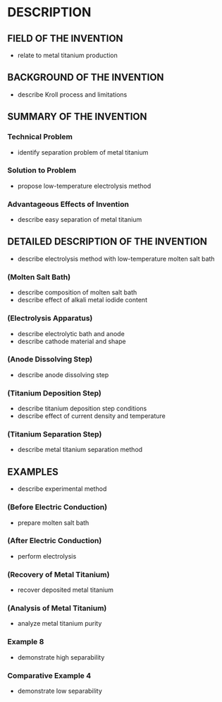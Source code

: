# DESCRIPTION

## FIELD OF THE INVENTION

- relate to metal titanium production

## BACKGROUND OF THE INVENTION

- describe Kroll process and limitations

## SUMMARY OF THE INVENTION

### Technical Problem

- identify separation problem of metal titanium

### Solution to Problem

- propose low-temperature electrolysis method

### Advantageous Effects of Invention

- describe easy separation of metal titanium

## DETAILED DESCRIPTION OF THE INVENTION

- describe electrolysis method with low-temperature molten salt bath

### (Molten Salt Bath)

- describe composition of molten salt bath
- describe effect of alkali metal iodide content

### (Electrolysis Apparatus)

- describe electrolytic bath and anode
- describe cathode material and shape

### (Anode Dissolving Step)

- describe anode dissolving step

### (Titanium Deposition Step)

- describe titanium deposition step conditions
- describe effect of current density and temperature

### (Titanium Separation Step)

- describe metal titanium separation method

## EXAMPLES

- describe experimental method

### (Before Electric Conduction)

- prepare molten salt bath

### (After Electric Conduction)

- perform electrolysis

### (Recovery of Metal Titanium)

- recover deposited metal titanium

### (Analysis of Metal Titanium)

- analyze metal titanium purity

### Example 8

- demonstrate high separability

### Comparative Example 4

- demonstrate low separability

